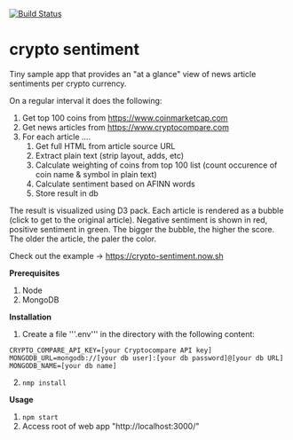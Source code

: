 [![Build Status](https://gitlab.com/tweinmann/crypto_sentiment/badges/master/pipeline.svg)](https://gitlab.com/tweinmann/crypto_sentiment/pipelines)

# crypto sentiment 

Tiny sample app that provides an "at a glance" view of news article sentiments per crypto currency. 

On a regular interval it does the following:

1. Get top 100 coins from https://www.coinmarketcap.com
2. Get news articles from https://www.cryptocompare.com
3. For each article ....
    1. Get full HTML from article source URL
    2. Extract plain text (strip layout, adds, etc)
    3. Calculate weighting of coins from top 100 list (count occurence of coin name & symbol in plain text)
    4. Calculate sentiment based on AFINN words
    5. Store result in db

The result is visualized using D3 pack. Each article is rendered as a bubble (click to get to the original article). Negative sentiment is shown in red, positive sentiment in green. The bigger the bubble, the higher the score. The older the article, the paler the color.

Check out the example -> https://crypto-sentiment.now.sh

**Prerequisites**

1. Node
2. MongoDB

**Installation**

1. Create a file '''.env''' in the directory with the following content:

```
CRYPTO_COMPARE_API_KEY=[your Cryptocompare API key]
MONGODB_URL=mongodb://[your db user]:[your db password]@[your db URL]
MONGODB_NAME=[your db name]
```

2. `nmp install`

**Usage**

1. `npm start`
2. Access root of web app "http://localhost:3000/"





 
